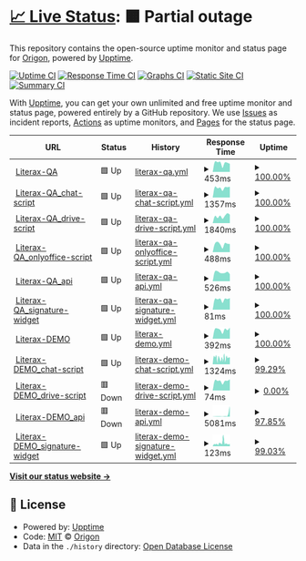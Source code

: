 # [📈 Live Status](https://origon-cloud.github.io/literax-status): <!--live status--> **🟧 Partial outage**

This repository contains the open-source uptime monitor and status page for [Origon](https://origon-cloud.github.io/literax-status), powered by [Upptime](https://github.com/upptime/upptime).

[![Uptime CI](https://github.com/origon-cloud/literax-status/workflows/Uptime%20CI/badge.svg)](https://github.com/origon-cloud/literax-status/actions?query=workflow%3A%22Uptime+CI%22)
[![Response Time CI](https://github.com/origon-cloud/literax-status/workflows/Response%20Time%20CI/badge.svg)](https://github.com/origon-cloud/literax-status/actions?query=workflow%3A%22Response+Time+CI%22)
[![Graphs CI](https://github.com/origon-cloud/literax-status/workflows/Graphs%20CI/badge.svg)](https://github.com/origon-cloud/literax-status/actions?query=workflow%3A%22Graphs+CI%22)
[![Static Site CI](https://github.com/origon-cloud/literax-status/workflows/Static%20Site%20CI/badge.svg)](https://github.com/origon-cloud/literax-status/actions?query=workflow%3A%22Static+Site+CI%22)
[![Summary CI](https://github.com/origon-cloud/literax-status/workflows/Summary%20CI/badge.svg)](https://github.com/origon-cloud/literax-status/actions?query=workflow%3A%22Summary+CI%22)

With [Upptime](https://upptime.js.org), you can get your own unlimited and free uptime monitor and status page, powered entirely by a GitHub repository. We use [Issues](https://github.com/origon-cloud/literax-status/issues) as incident reports, [Actions](https://github.com/origon-cloud/literax-status/actions) as uptime monitors, and [Pages](https://origon-cloud.github.io/literax-status) for the status page.

<!--start: status pages-->
<!-- This summary is generated by Upptime (https://github.com/upptime/upptime) -->
<!-- Do not edit this manually, your changes will be overwritten -->
<!-- prettier-ignore -->
| URL | Status | History | Response Time | Uptime |
| --- | ------ | ------- | ------------- | ------ |
| <img alt="" src="https://icons.duckduckgo.com/ip3/literaxqa.origon.cloud.ico" height="13"> [Literax-QA](https://literaxqa.origon.cloud/) | 🟩 Up | [literax-qa.yml](https://github.com/origon-cloud/literax-status/commits/HEAD/history/literax-qa.yml) | <details><summary><img alt="Response time graph" src="./graphs/literax-qa/response-time-week.png" height="20"> 453ms</summary><br><a href="https://origon-cloud.github.io/literax-status/history/literax-qa"><img alt="Response time 1753" src="https://img.shields.io/endpoint?url=https%3A%2F%2Fraw.githubusercontent.com%2Forigon-cloud%2Fliterax-status%2FHEAD%2Fapi%2Fliterax-qa%2Fresponse-time.json"></a><br><a href="https://origon-cloud.github.io/literax-status/history/literax-qa"><img alt="24-hour response time 418" src="https://img.shields.io/endpoint?url=https%3A%2F%2Fraw.githubusercontent.com%2Forigon-cloud%2Fliterax-status%2FHEAD%2Fapi%2Fliterax-qa%2Fresponse-time-day.json"></a><br><a href="https://origon-cloud.github.io/literax-status/history/literax-qa"><img alt="7-day response time 453" src="https://img.shields.io/endpoint?url=https%3A%2F%2Fraw.githubusercontent.com%2Forigon-cloud%2Fliterax-status%2FHEAD%2Fapi%2Fliterax-qa%2Fresponse-time-week.json"></a><br><a href="https://origon-cloud.github.io/literax-status/history/literax-qa"><img alt="30-day response time 1753" src="https://img.shields.io/endpoint?url=https%3A%2F%2Fraw.githubusercontent.com%2Forigon-cloud%2Fliterax-status%2FHEAD%2Fapi%2Fliterax-qa%2Fresponse-time-month.json"></a><br><a href="https://origon-cloud.github.io/literax-status/history/literax-qa"><img alt="1-year response time 1753" src="https://img.shields.io/endpoint?url=https%3A%2F%2Fraw.githubusercontent.com%2Forigon-cloud%2Fliterax-status%2FHEAD%2Fapi%2Fliterax-qa%2Fresponse-time-year.json"></a></details> | <details><summary><a href="https://origon-cloud.github.io/literax-status/history/literax-qa">100.00%</a></summary><a href="https://origon-cloud.github.io/literax-status/history/literax-qa"><img alt="All-time uptime 99.08%" src="https://img.shields.io/endpoint?url=https%3A%2F%2Fraw.githubusercontent.com%2Forigon-cloud%2Fliterax-status%2FHEAD%2Fapi%2Fliterax-qa%2Fuptime.json"></a><br><a href="https://origon-cloud.github.io/literax-status/history/literax-qa"><img alt="24-hour uptime 100.00%" src="https://img.shields.io/endpoint?url=https%3A%2F%2Fraw.githubusercontent.com%2Forigon-cloud%2Fliterax-status%2FHEAD%2Fapi%2Fliterax-qa%2Fuptime-day.json"></a><br><a href="https://origon-cloud.github.io/literax-status/history/literax-qa"><img alt="7-day uptime 100.00%" src="https://img.shields.io/endpoint?url=https%3A%2F%2Fraw.githubusercontent.com%2Forigon-cloud%2Fliterax-status%2FHEAD%2Fapi%2Fliterax-qa%2Fuptime-week.json"></a><br><a href="https://origon-cloud.github.io/literax-status/history/literax-qa"><img alt="30-day uptime 99.08%" src="https://img.shields.io/endpoint?url=https%3A%2F%2Fraw.githubusercontent.com%2Forigon-cloud%2Fliterax-status%2FHEAD%2Fapi%2Fliterax-qa%2Fuptime-month.json"></a><br><a href="https://origon-cloud.github.io/literax-status/history/literax-qa"><img alt="1-year uptime 99.08%" src="https://img.shields.io/endpoint?url=https%3A%2F%2Fraw.githubusercontent.com%2Forigon-cloud%2Fliterax-status%2FHEAD%2Fapi%2Fliterax-qa%2Fuptime-year.json"></a></details>
| <img alt="" src="https://icons.duckduckgo.com/ip3/front.literaxqa.origon.app.ico" height="13"> [Literax-QA_chat-script](https://front.literaxqa.origon.app/chat_element/lit-chat.min.js) | 🟩 Up | [literax-qa-chat-script.yml](https://github.com/origon-cloud/literax-status/commits/HEAD/history/literax-qa-chat-script.yml) | <details><summary><img alt="Response time graph" src="./graphs/literax-qa-chat-script/response-time-week.png" height="20"> 1357ms</summary><br><a href="https://origon-cloud.github.io/literax-status/history/literax-qa-chat-script"><img alt="Response time 2542" src="https://img.shields.io/endpoint?url=https%3A%2F%2Fraw.githubusercontent.com%2Forigon-cloud%2Fliterax-status%2FHEAD%2Fapi%2Fliterax-qa-chat-script%2Fresponse-time.json"></a><br><a href="https://origon-cloud.github.io/literax-status/history/literax-qa-chat-script"><img alt="24-hour response time 1502" src="https://img.shields.io/endpoint?url=https%3A%2F%2Fraw.githubusercontent.com%2Forigon-cloud%2Fliterax-status%2FHEAD%2Fapi%2Fliterax-qa-chat-script%2Fresponse-time-day.json"></a><br><a href="https://origon-cloud.github.io/literax-status/history/literax-qa-chat-script"><img alt="7-day response time 1357" src="https://img.shields.io/endpoint?url=https%3A%2F%2Fraw.githubusercontent.com%2Forigon-cloud%2Fliterax-status%2FHEAD%2Fapi%2Fliterax-qa-chat-script%2Fresponse-time-week.json"></a><br><a href="https://origon-cloud.github.io/literax-status/history/literax-qa-chat-script"><img alt="30-day response time 2542" src="https://img.shields.io/endpoint?url=https%3A%2F%2Fraw.githubusercontent.com%2Forigon-cloud%2Fliterax-status%2FHEAD%2Fapi%2Fliterax-qa-chat-script%2Fresponse-time-month.json"></a><br><a href="https://origon-cloud.github.io/literax-status/history/literax-qa-chat-script"><img alt="1-year response time 2542" src="https://img.shields.io/endpoint?url=https%3A%2F%2Fraw.githubusercontent.com%2Forigon-cloud%2Fliterax-status%2FHEAD%2Fapi%2Fliterax-qa-chat-script%2Fresponse-time-year.json"></a></details> | <details><summary><a href="https://origon-cloud.github.io/literax-status/history/literax-qa-chat-script">100.00%</a></summary><a href="https://origon-cloud.github.io/literax-status/history/literax-qa-chat-script"><img alt="All-time uptime 99.09%" src="https://img.shields.io/endpoint?url=https%3A%2F%2Fraw.githubusercontent.com%2Forigon-cloud%2Fliterax-status%2FHEAD%2Fapi%2Fliterax-qa-chat-script%2Fuptime.json"></a><br><a href="https://origon-cloud.github.io/literax-status/history/literax-qa-chat-script"><img alt="24-hour uptime 100.00%" src="https://img.shields.io/endpoint?url=https%3A%2F%2Fraw.githubusercontent.com%2Forigon-cloud%2Fliterax-status%2FHEAD%2Fapi%2Fliterax-qa-chat-script%2Fuptime-day.json"></a><br><a href="https://origon-cloud.github.io/literax-status/history/literax-qa-chat-script"><img alt="7-day uptime 100.00%" src="https://img.shields.io/endpoint?url=https%3A%2F%2Fraw.githubusercontent.com%2Forigon-cloud%2Fliterax-status%2FHEAD%2Fapi%2Fliterax-qa-chat-script%2Fuptime-week.json"></a><br><a href="https://origon-cloud.github.io/literax-status/history/literax-qa-chat-script"><img alt="30-day uptime 99.09%" src="https://img.shields.io/endpoint?url=https%3A%2F%2Fraw.githubusercontent.com%2Forigon-cloud%2Fliterax-status%2FHEAD%2Fapi%2Fliterax-qa-chat-script%2Fuptime-month.json"></a><br><a href="https://origon-cloud.github.io/literax-status/history/literax-qa-chat-script"><img alt="1-year uptime 99.09%" src="https://img.shields.io/endpoint?url=https%3A%2F%2Fraw.githubusercontent.com%2Forigon-cloud%2Fliterax-status%2FHEAD%2Fapi%2Fliterax-qa-chat-script%2Fuptime-year.json"></a></details>
| <img alt="" src="https://icons.duckduckgo.com/ip3/front.literaxqa.origon.app.ico" height="13"> [Literax-QA_drive-script](https://front.literaxqa.origon.app/widget/lit-drive.min.js) | 🟩 Up | [literax-qa-drive-script.yml](https://github.com/origon-cloud/literax-status/commits/HEAD/history/literax-qa-drive-script.yml) | <details><summary><img alt="Response time graph" src="./graphs/literax-qa-drive-script/response-time-week.png" height="20"> 1840ms</summary><br><a href="https://origon-cloud.github.io/literax-status/history/literax-qa-drive-script"><img alt="Response time 2933" src="https://img.shields.io/endpoint?url=https%3A%2F%2Fraw.githubusercontent.com%2Forigon-cloud%2Fliterax-status%2FHEAD%2Fapi%2Fliterax-qa-drive-script%2Fresponse-time.json"></a><br><a href="https://origon-cloud.github.io/literax-status/history/literax-qa-drive-script"><img alt="24-hour response time 2213" src="https://img.shields.io/endpoint?url=https%3A%2F%2Fraw.githubusercontent.com%2Forigon-cloud%2Fliterax-status%2FHEAD%2Fapi%2Fliterax-qa-drive-script%2Fresponse-time-day.json"></a><br><a href="https://origon-cloud.github.io/literax-status/history/literax-qa-drive-script"><img alt="7-day response time 1840" src="https://img.shields.io/endpoint?url=https%3A%2F%2Fraw.githubusercontent.com%2Forigon-cloud%2Fliterax-status%2FHEAD%2Fapi%2Fliterax-qa-drive-script%2Fresponse-time-week.json"></a><br><a href="https://origon-cloud.github.io/literax-status/history/literax-qa-drive-script"><img alt="30-day response time 2933" src="https://img.shields.io/endpoint?url=https%3A%2F%2Fraw.githubusercontent.com%2Forigon-cloud%2Fliterax-status%2FHEAD%2Fapi%2Fliterax-qa-drive-script%2Fresponse-time-month.json"></a><br><a href="https://origon-cloud.github.io/literax-status/history/literax-qa-drive-script"><img alt="1-year response time 2933" src="https://img.shields.io/endpoint?url=https%3A%2F%2Fraw.githubusercontent.com%2Forigon-cloud%2Fliterax-status%2FHEAD%2Fapi%2Fliterax-qa-drive-script%2Fresponse-time-year.json"></a></details> | <details><summary><a href="https://origon-cloud.github.io/literax-status/history/literax-qa-drive-script">100.00%</a></summary><a href="https://origon-cloud.github.io/literax-status/history/literax-qa-drive-script"><img alt="All-time uptime 99.09%" src="https://img.shields.io/endpoint?url=https%3A%2F%2Fraw.githubusercontent.com%2Forigon-cloud%2Fliterax-status%2FHEAD%2Fapi%2Fliterax-qa-drive-script%2Fuptime.json"></a><br><a href="https://origon-cloud.github.io/literax-status/history/literax-qa-drive-script"><img alt="24-hour uptime 100.00%" src="https://img.shields.io/endpoint?url=https%3A%2F%2Fraw.githubusercontent.com%2Forigon-cloud%2Fliterax-status%2FHEAD%2Fapi%2Fliterax-qa-drive-script%2Fuptime-day.json"></a><br><a href="https://origon-cloud.github.io/literax-status/history/literax-qa-drive-script"><img alt="7-day uptime 100.00%" src="https://img.shields.io/endpoint?url=https%3A%2F%2Fraw.githubusercontent.com%2Forigon-cloud%2Fliterax-status%2FHEAD%2Fapi%2Fliterax-qa-drive-script%2Fuptime-week.json"></a><br><a href="https://origon-cloud.github.io/literax-status/history/literax-qa-drive-script"><img alt="30-day uptime 99.09%" src="https://img.shields.io/endpoint?url=https%3A%2F%2Fraw.githubusercontent.com%2Forigon-cloud%2Fliterax-status%2FHEAD%2Fapi%2Fliterax-qa-drive-script%2Fuptime-month.json"></a><br><a href="https://origon-cloud.github.io/literax-status/history/literax-qa-drive-script"><img alt="1-year uptime 99.09%" src="https://img.shields.io/endpoint?url=https%3A%2F%2Fraw.githubusercontent.com%2Forigon-cloud%2Fliterax-status%2FHEAD%2Fapi%2Fliterax-qa-drive-script%2Fuptime-year.json"></a></details>
| <img alt="" src="https://icons.duckduckgo.com/ip3/texteditor.literaxqa.origon.app.ico" height="13"> [Literax-QA_onlyoffice-script](https://texteditor.literaxqa.origon.app/web/js/webcomponent.onlyoffice.min.js) | 🟩 Up | [literax-qa-onlyoffice-script.yml](https://github.com/origon-cloud/literax-status/commits/HEAD/history/literax-qa-onlyoffice-script.yml) | <details><summary><img alt="Response time graph" src="./graphs/literax-qa-onlyoffice-script/response-time-week.png" height="20"> 488ms</summary><br><a href="https://origon-cloud.github.io/literax-status/history/literax-qa-onlyoffice-script"><img alt="Response time 1719" src="https://img.shields.io/endpoint?url=https%3A%2F%2Fraw.githubusercontent.com%2Forigon-cloud%2Fliterax-status%2FHEAD%2Fapi%2Fliterax-qa-onlyoffice-script%2Fresponse-time.json"></a><br><a href="https://origon-cloud.github.io/literax-status/history/literax-qa-onlyoffice-script"><img alt="24-hour response time 493" src="https://img.shields.io/endpoint?url=https%3A%2F%2Fraw.githubusercontent.com%2Forigon-cloud%2Fliterax-status%2FHEAD%2Fapi%2Fliterax-qa-onlyoffice-script%2Fresponse-time-day.json"></a><br><a href="https://origon-cloud.github.io/literax-status/history/literax-qa-onlyoffice-script"><img alt="7-day response time 488" src="https://img.shields.io/endpoint?url=https%3A%2F%2Fraw.githubusercontent.com%2Forigon-cloud%2Fliterax-status%2FHEAD%2Fapi%2Fliterax-qa-onlyoffice-script%2Fresponse-time-week.json"></a><br><a href="https://origon-cloud.github.io/literax-status/history/literax-qa-onlyoffice-script"><img alt="30-day response time 1719" src="https://img.shields.io/endpoint?url=https%3A%2F%2Fraw.githubusercontent.com%2Forigon-cloud%2Fliterax-status%2FHEAD%2Fapi%2Fliterax-qa-onlyoffice-script%2Fresponse-time-month.json"></a><br><a href="https://origon-cloud.github.io/literax-status/history/literax-qa-onlyoffice-script"><img alt="1-year response time 1719" src="https://img.shields.io/endpoint?url=https%3A%2F%2Fraw.githubusercontent.com%2Forigon-cloud%2Fliterax-status%2FHEAD%2Fapi%2Fliterax-qa-onlyoffice-script%2Fresponse-time-year.json"></a></details> | <details><summary><a href="https://origon-cloud.github.io/literax-status/history/literax-qa-onlyoffice-script">100.00%</a></summary><a href="https://origon-cloud.github.io/literax-status/history/literax-qa-onlyoffice-script"><img alt="All-time uptime 99.10%" src="https://img.shields.io/endpoint?url=https%3A%2F%2Fraw.githubusercontent.com%2Forigon-cloud%2Fliterax-status%2FHEAD%2Fapi%2Fliterax-qa-onlyoffice-script%2Fuptime.json"></a><br><a href="https://origon-cloud.github.io/literax-status/history/literax-qa-onlyoffice-script"><img alt="24-hour uptime 100.00%" src="https://img.shields.io/endpoint?url=https%3A%2F%2Fraw.githubusercontent.com%2Forigon-cloud%2Fliterax-status%2FHEAD%2Fapi%2Fliterax-qa-onlyoffice-script%2Fuptime-day.json"></a><br><a href="https://origon-cloud.github.io/literax-status/history/literax-qa-onlyoffice-script"><img alt="7-day uptime 100.00%" src="https://img.shields.io/endpoint?url=https%3A%2F%2Fraw.githubusercontent.com%2Forigon-cloud%2Fliterax-status%2FHEAD%2Fapi%2Fliterax-qa-onlyoffice-script%2Fuptime-week.json"></a><br><a href="https://origon-cloud.github.io/literax-status/history/literax-qa-onlyoffice-script"><img alt="30-day uptime 99.10%" src="https://img.shields.io/endpoint?url=https%3A%2F%2Fraw.githubusercontent.com%2Forigon-cloud%2Fliterax-status%2FHEAD%2Fapi%2Fliterax-qa-onlyoffice-script%2Fuptime-month.json"></a><br><a href="https://origon-cloud.github.io/literax-status/history/literax-qa-onlyoffice-script"><img alt="1-year uptime 99.10%" src="https://img.shields.io/endpoint?url=https%3A%2F%2Fraw.githubusercontent.com%2Forigon-cloud%2Fliterax-status%2FHEAD%2Fapi%2Fliterax-qa-onlyoffice-script%2Fuptime-year.json"></a></details>
| <img alt="" src="https://icons.duckduckgo.com/ip3/api.literaxqa.origon.app.ico" height="13"> [Literax-QA_api](https://api.literaxqa.origon.app/api/v2/users) | 🟩 Up | [literax-qa-api.yml](https://github.com/origon-cloud/literax-status/commits/HEAD/history/literax-qa-api.yml) | <details><summary><img alt="Response time graph" src="./graphs/literax-qa-api/response-time-week.png" height="20"> 526ms</summary><br><a href="https://origon-cloud.github.io/literax-status/history/literax-qa-api"><img alt="Response time 1718" src="https://img.shields.io/endpoint?url=https%3A%2F%2Fraw.githubusercontent.com%2Forigon-cloud%2Fliterax-status%2FHEAD%2Fapi%2Fliterax-qa-api%2Fresponse-time.json"></a><br><a href="https://origon-cloud.github.io/literax-status/history/literax-qa-api"><img alt="24-hour response time 419" src="https://img.shields.io/endpoint?url=https%3A%2F%2Fraw.githubusercontent.com%2Forigon-cloud%2Fliterax-status%2FHEAD%2Fapi%2Fliterax-qa-api%2Fresponse-time-day.json"></a><br><a href="https://origon-cloud.github.io/literax-status/history/literax-qa-api"><img alt="7-day response time 526" src="https://img.shields.io/endpoint?url=https%3A%2F%2Fraw.githubusercontent.com%2Forigon-cloud%2Fliterax-status%2FHEAD%2Fapi%2Fliterax-qa-api%2Fresponse-time-week.json"></a><br><a href="https://origon-cloud.github.io/literax-status/history/literax-qa-api"><img alt="30-day response time 1718" src="https://img.shields.io/endpoint?url=https%3A%2F%2Fraw.githubusercontent.com%2Forigon-cloud%2Fliterax-status%2FHEAD%2Fapi%2Fliterax-qa-api%2Fresponse-time-month.json"></a><br><a href="https://origon-cloud.github.io/literax-status/history/literax-qa-api"><img alt="1-year response time 1718" src="https://img.shields.io/endpoint?url=https%3A%2F%2Fraw.githubusercontent.com%2Forigon-cloud%2Fliterax-status%2FHEAD%2Fapi%2Fliterax-qa-api%2Fresponse-time-year.json"></a></details> | <details><summary><a href="https://origon-cloud.github.io/literax-status/history/literax-qa-api">100.00%</a></summary><a href="https://origon-cloud.github.io/literax-status/history/literax-qa-api"><img alt="All-time uptime 99.10%" src="https://img.shields.io/endpoint?url=https%3A%2F%2Fraw.githubusercontent.com%2Forigon-cloud%2Fliterax-status%2FHEAD%2Fapi%2Fliterax-qa-api%2Fuptime.json"></a><br><a href="https://origon-cloud.github.io/literax-status/history/literax-qa-api"><img alt="24-hour uptime 100.00%" src="https://img.shields.io/endpoint?url=https%3A%2F%2Fraw.githubusercontent.com%2Forigon-cloud%2Fliterax-status%2FHEAD%2Fapi%2Fliterax-qa-api%2Fuptime-day.json"></a><br><a href="https://origon-cloud.github.io/literax-status/history/literax-qa-api"><img alt="7-day uptime 100.00%" src="https://img.shields.io/endpoint?url=https%3A%2F%2Fraw.githubusercontent.com%2Forigon-cloud%2Fliterax-status%2FHEAD%2Fapi%2Fliterax-qa-api%2Fuptime-week.json"></a><br><a href="https://origon-cloud.github.io/literax-status/history/literax-qa-api"><img alt="30-day uptime 99.10%" src="https://img.shields.io/endpoint?url=https%3A%2F%2Fraw.githubusercontent.com%2Forigon-cloud%2Fliterax-status%2FHEAD%2Fapi%2Fliterax-qa-api%2Fuptime-month.json"></a><br><a href="https://origon-cloud.github.io/literax-status/history/literax-qa-api"><img alt="1-year uptime 99.10%" src="https://img.shields.io/endpoint?url=https%3A%2F%2Fraw.githubusercontent.com%2Forigon-cloud%2Fliterax-status%2FHEAD%2Fapi%2Fliterax-qa-api%2Fuptime-year.json"></a></details>
| <img alt="" src="https://icons.duckduckgo.com/ip3/front.literaxqa.origon.app.ico" height="13"> [Literax-QA_signature-widget](https://front.literaxqa.origon.app/widgets/) | 🟩 Up | [literax-qa-signature-widget.yml](https://github.com/origon-cloud/literax-status/commits/HEAD/history/literax-qa-signature-widget.yml) | <details><summary><img alt="Response time graph" src="./graphs/literax-qa-signature-widget/response-time-week.png" height="20"> 81ms</summary><br><a href="https://origon-cloud.github.io/literax-status/history/literax-qa-signature-widget"><img alt="Response time 2458" src="https://img.shields.io/endpoint?url=https%3A%2F%2Fraw.githubusercontent.com%2Forigon-cloud%2Fliterax-status%2FHEAD%2Fapi%2Fliterax-qa-signature-widget%2Fresponse-time.json"></a><br><a href="https://origon-cloud.github.io/literax-status/history/literax-qa-signature-widget"><img alt="24-hour response time 90" src="https://img.shields.io/endpoint?url=https%3A%2F%2Fraw.githubusercontent.com%2Forigon-cloud%2Fliterax-status%2FHEAD%2Fapi%2Fliterax-qa-signature-widget%2Fresponse-time-day.json"></a><br><a href="https://origon-cloud.github.io/literax-status/history/literax-qa-signature-widget"><img alt="7-day response time 81" src="https://img.shields.io/endpoint?url=https%3A%2F%2Fraw.githubusercontent.com%2Forigon-cloud%2Fliterax-status%2FHEAD%2Fapi%2Fliterax-qa-signature-widget%2Fresponse-time-week.json"></a><br><a href="https://origon-cloud.github.io/literax-status/history/literax-qa-signature-widget"><img alt="30-day response time 2458" src="https://img.shields.io/endpoint?url=https%3A%2F%2Fraw.githubusercontent.com%2Forigon-cloud%2Fliterax-status%2FHEAD%2Fapi%2Fliterax-qa-signature-widget%2Fresponse-time-month.json"></a><br><a href="https://origon-cloud.github.io/literax-status/history/literax-qa-signature-widget"><img alt="1-year response time 2458" src="https://img.shields.io/endpoint?url=https%3A%2F%2Fraw.githubusercontent.com%2Forigon-cloud%2Fliterax-status%2FHEAD%2Fapi%2Fliterax-qa-signature-widget%2Fresponse-time-year.json"></a></details> | <details><summary><a href="https://origon-cloud.github.io/literax-status/history/literax-qa-signature-widget">100.00%</a></summary><a href="https://origon-cloud.github.io/literax-status/history/literax-qa-signature-widget"><img alt="All-time uptime 99.24%" src="https://img.shields.io/endpoint?url=https%3A%2F%2Fraw.githubusercontent.com%2Forigon-cloud%2Fliterax-status%2FHEAD%2Fapi%2Fliterax-qa-signature-widget%2Fuptime.json"></a><br><a href="https://origon-cloud.github.io/literax-status/history/literax-qa-signature-widget"><img alt="24-hour uptime 100.00%" src="https://img.shields.io/endpoint?url=https%3A%2F%2Fraw.githubusercontent.com%2Forigon-cloud%2Fliterax-status%2FHEAD%2Fapi%2Fliterax-qa-signature-widget%2Fuptime-day.json"></a><br><a href="https://origon-cloud.github.io/literax-status/history/literax-qa-signature-widget"><img alt="7-day uptime 100.00%" src="https://img.shields.io/endpoint?url=https%3A%2F%2Fraw.githubusercontent.com%2Forigon-cloud%2Fliterax-status%2FHEAD%2Fapi%2Fliterax-qa-signature-widget%2Fuptime-week.json"></a><br><a href="https://origon-cloud.github.io/literax-status/history/literax-qa-signature-widget"><img alt="30-day uptime 99.24%" src="https://img.shields.io/endpoint?url=https%3A%2F%2Fraw.githubusercontent.com%2Forigon-cloud%2Fliterax-status%2FHEAD%2Fapi%2Fliterax-qa-signature-widget%2Fuptime-month.json"></a><br><a href="https://origon-cloud.github.io/literax-status/history/literax-qa-signature-widget"><img alt="1-year uptime 99.24%" src="https://img.shields.io/endpoint?url=https%3A%2F%2Fraw.githubusercontent.com%2Forigon-cloud%2Fliterax-status%2FHEAD%2Fapi%2Fliterax-qa-signature-widget%2Fuptime-year.json"></a></details>
| <img alt="" src="https://icons.duckduckgo.com/ip3/literaxdemo.origon.cloud.ico" height="13"> [Literax-DEMO](https://literaxdemo.origon.cloud/) | 🟩 Up | [literax-demo.yml](https://github.com/origon-cloud/literax-status/commits/HEAD/history/literax-demo.yml) | <details><summary><img alt="Response time graph" src="./graphs/literax-demo/response-time-week.png" height="20"> 392ms</summary><br><a href="https://origon-cloud.github.io/literax-status/history/literax-demo"><img alt="Response time 401" src="https://img.shields.io/endpoint?url=https%3A%2F%2Fraw.githubusercontent.com%2Forigon-cloud%2Fliterax-status%2FHEAD%2Fapi%2Fliterax-demo%2Fresponse-time.json"></a><br><a href="https://origon-cloud.github.io/literax-status/history/literax-demo"><img alt="24-hour response time 475" src="https://img.shields.io/endpoint?url=https%3A%2F%2Fraw.githubusercontent.com%2Forigon-cloud%2Fliterax-status%2FHEAD%2Fapi%2Fliterax-demo%2Fresponse-time-day.json"></a><br><a href="https://origon-cloud.github.io/literax-status/history/literax-demo"><img alt="7-day response time 392" src="https://img.shields.io/endpoint?url=https%3A%2F%2Fraw.githubusercontent.com%2Forigon-cloud%2Fliterax-status%2FHEAD%2Fapi%2Fliterax-demo%2Fresponse-time-week.json"></a><br><a href="https://origon-cloud.github.io/literax-status/history/literax-demo"><img alt="30-day response time 401" src="https://img.shields.io/endpoint?url=https%3A%2F%2Fraw.githubusercontent.com%2Forigon-cloud%2Fliterax-status%2FHEAD%2Fapi%2Fliterax-demo%2Fresponse-time-month.json"></a><br><a href="https://origon-cloud.github.io/literax-status/history/literax-demo"><img alt="1-year response time 401" src="https://img.shields.io/endpoint?url=https%3A%2F%2Fraw.githubusercontent.com%2Forigon-cloud%2Fliterax-status%2FHEAD%2Fapi%2Fliterax-demo%2Fresponse-time-year.json"></a></details> | <details><summary><a href="https://origon-cloud.github.io/literax-status/history/literax-demo">100.00%</a></summary><a href="https://origon-cloud.github.io/literax-status/history/literax-demo"><img alt="All-time uptime 100.00%" src="https://img.shields.io/endpoint?url=https%3A%2F%2Fraw.githubusercontent.com%2Forigon-cloud%2Fliterax-status%2FHEAD%2Fapi%2Fliterax-demo%2Fuptime.json"></a><br><a href="https://origon-cloud.github.io/literax-status/history/literax-demo"><img alt="24-hour uptime 100.00%" src="https://img.shields.io/endpoint?url=https%3A%2F%2Fraw.githubusercontent.com%2Forigon-cloud%2Fliterax-status%2FHEAD%2Fapi%2Fliterax-demo%2Fuptime-day.json"></a><br><a href="https://origon-cloud.github.io/literax-status/history/literax-demo"><img alt="7-day uptime 100.00%" src="https://img.shields.io/endpoint?url=https%3A%2F%2Fraw.githubusercontent.com%2Forigon-cloud%2Fliterax-status%2FHEAD%2Fapi%2Fliterax-demo%2Fuptime-week.json"></a><br><a href="https://origon-cloud.github.io/literax-status/history/literax-demo"><img alt="30-day uptime 100.00%" src="https://img.shields.io/endpoint?url=https%3A%2F%2Fraw.githubusercontent.com%2Forigon-cloud%2Fliterax-status%2FHEAD%2Fapi%2Fliterax-demo%2Fuptime-month.json"></a><br><a href="https://origon-cloud.github.io/literax-status/history/literax-demo"><img alt="1-year uptime 100.00%" src="https://img.shields.io/endpoint?url=https%3A%2F%2Fraw.githubusercontent.com%2Forigon-cloud%2Fliterax-status%2FHEAD%2Fapi%2Fliterax-demo%2Fuptime-year.json"></a></details>
| <img alt="" src="https://icons.duckduckgo.com/ip3/front.literaxdemo.origon.app.ico" height="13"> [Literax-DEMO_chat-script](https://front.literaxdemo.origon.app/chat_element/lit-chat.min.js) | 🟩 Up | [literax-demo-chat-script.yml](https://github.com/origon-cloud/literax-status/commits/HEAD/history/literax-demo-chat-script.yml) | <details><summary><img alt="Response time graph" src="./graphs/literax-demo-chat-script/response-time-week.png" height="20"> 1324ms</summary><br><a href="https://origon-cloud.github.io/literax-status/history/literax-demo-chat-script"><img alt="Response time 1314" src="https://img.shields.io/endpoint?url=https%3A%2F%2Fraw.githubusercontent.com%2Forigon-cloud%2Fliterax-status%2FHEAD%2Fapi%2Fliterax-demo-chat-script%2Fresponse-time.json"></a><br><a href="https://origon-cloud.github.io/literax-status/history/literax-demo-chat-script"><img alt="24-hour response time 1494" src="https://img.shields.io/endpoint?url=https%3A%2F%2Fraw.githubusercontent.com%2Forigon-cloud%2Fliterax-status%2FHEAD%2Fapi%2Fliterax-demo-chat-script%2Fresponse-time-day.json"></a><br><a href="https://origon-cloud.github.io/literax-status/history/literax-demo-chat-script"><img alt="7-day response time 1324" src="https://img.shields.io/endpoint?url=https%3A%2F%2Fraw.githubusercontent.com%2Forigon-cloud%2Fliterax-status%2FHEAD%2Fapi%2Fliterax-demo-chat-script%2Fresponse-time-week.json"></a><br><a href="https://origon-cloud.github.io/literax-status/history/literax-demo-chat-script"><img alt="30-day response time 1314" src="https://img.shields.io/endpoint?url=https%3A%2F%2Fraw.githubusercontent.com%2Forigon-cloud%2Fliterax-status%2FHEAD%2Fapi%2Fliterax-demo-chat-script%2Fresponse-time-month.json"></a><br><a href="https://origon-cloud.github.io/literax-status/history/literax-demo-chat-script"><img alt="1-year response time 1314" src="https://img.shields.io/endpoint?url=https%3A%2F%2Fraw.githubusercontent.com%2Forigon-cloud%2Fliterax-status%2FHEAD%2Fapi%2Fliterax-demo-chat-script%2Fresponse-time-year.json"></a></details> | <details><summary><a href="https://origon-cloud.github.io/literax-status/history/literax-demo-chat-script">99.29%</a></summary><a href="https://origon-cloud.github.io/literax-status/history/literax-demo-chat-script"><img alt="All-time uptime 99.39%" src="https://img.shields.io/endpoint?url=https%3A%2F%2Fraw.githubusercontent.com%2Forigon-cloud%2Fliterax-status%2FHEAD%2Fapi%2Fliterax-demo-chat-script%2Fuptime.json"></a><br><a href="https://origon-cloud.github.io/literax-status/history/literax-demo-chat-script"><img alt="24-hour uptime 100.00%" src="https://img.shields.io/endpoint?url=https%3A%2F%2Fraw.githubusercontent.com%2Forigon-cloud%2Fliterax-status%2FHEAD%2Fapi%2Fliterax-demo-chat-script%2Fuptime-day.json"></a><br><a href="https://origon-cloud.github.io/literax-status/history/literax-demo-chat-script"><img alt="7-day uptime 99.29%" src="https://img.shields.io/endpoint?url=https%3A%2F%2Fraw.githubusercontent.com%2Forigon-cloud%2Fliterax-status%2FHEAD%2Fapi%2Fliterax-demo-chat-script%2Fuptime-week.json"></a><br><a href="https://origon-cloud.github.io/literax-status/history/literax-demo-chat-script"><img alt="30-day uptime 99.39%" src="https://img.shields.io/endpoint?url=https%3A%2F%2Fraw.githubusercontent.com%2Forigon-cloud%2Fliterax-status%2FHEAD%2Fapi%2Fliterax-demo-chat-script%2Fuptime-month.json"></a><br><a href="https://origon-cloud.github.io/literax-status/history/literax-demo-chat-script"><img alt="1-year uptime 99.39%" src="https://img.shields.io/endpoint?url=https%3A%2F%2Fraw.githubusercontent.com%2Forigon-cloud%2Fliterax-status%2FHEAD%2Fapi%2Fliterax-demo-chat-script%2Fuptime-year.json"></a></details>
| <img alt="" src="https://icons.duckduckgo.com/ip3/front.literaxdemo.origon.app.ico" height="13"> [Literax-DEMO_drive-script](https://front.literaxdemo.origon.app/widget/lit-drive.min.js) | 🟥 Down | [literax-demo-drive-script.yml](https://github.com/origon-cloud/literax-status/commits/HEAD/history/literax-demo-drive-script.yml) | <details><summary><img alt="Response time graph" src="./graphs/literax-demo-drive-script/response-time-week.png" height="20"> 74ms</summary><br><a href="https://origon-cloud.github.io/literax-status/history/literax-demo-drive-script"><img alt="Response time 73" src="https://img.shields.io/endpoint?url=https%3A%2F%2Fraw.githubusercontent.com%2Forigon-cloud%2Fliterax-status%2FHEAD%2Fapi%2Fliterax-demo-drive-script%2Fresponse-time.json"></a><br><a href="https://origon-cloud.github.io/literax-status/history/literax-demo-drive-script"><img alt="24-hour response time 87" src="https://img.shields.io/endpoint?url=https%3A%2F%2Fraw.githubusercontent.com%2Forigon-cloud%2Fliterax-status%2FHEAD%2Fapi%2Fliterax-demo-drive-script%2Fresponse-time-day.json"></a><br><a href="https://origon-cloud.github.io/literax-status/history/literax-demo-drive-script"><img alt="7-day response time 74" src="https://img.shields.io/endpoint?url=https%3A%2F%2Fraw.githubusercontent.com%2Forigon-cloud%2Fliterax-status%2FHEAD%2Fapi%2Fliterax-demo-drive-script%2Fresponse-time-week.json"></a><br><a href="https://origon-cloud.github.io/literax-status/history/literax-demo-drive-script"><img alt="30-day response time 73" src="https://img.shields.io/endpoint?url=https%3A%2F%2Fraw.githubusercontent.com%2Forigon-cloud%2Fliterax-status%2FHEAD%2Fapi%2Fliterax-demo-drive-script%2Fresponse-time-month.json"></a><br><a href="https://origon-cloud.github.io/literax-status/history/literax-demo-drive-script"><img alt="1-year response time 73" src="https://img.shields.io/endpoint?url=https%3A%2F%2Fraw.githubusercontent.com%2Forigon-cloud%2Fliterax-status%2FHEAD%2Fapi%2Fliterax-demo-drive-script%2Fresponse-time-year.json"></a></details> | <details><summary><a href="https://origon-cloud.github.io/literax-status/history/literax-demo-drive-script">0.00%</a></summary><a href="https://origon-cloud.github.io/literax-status/history/literax-demo-drive-script"><img alt="All-time uptime 0.00%" src="https://img.shields.io/endpoint?url=https%3A%2F%2Fraw.githubusercontent.com%2Forigon-cloud%2Fliterax-status%2FHEAD%2Fapi%2Fliterax-demo-drive-script%2Fuptime.json"></a><br><a href="https://origon-cloud.github.io/literax-status/history/literax-demo-drive-script"><img alt="24-hour uptime 0.00%" src="https://img.shields.io/endpoint?url=https%3A%2F%2Fraw.githubusercontent.com%2Forigon-cloud%2Fliterax-status%2FHEAD%2Fapi%2Fliterax-demo-drive-script%2Fuptime-day.json"></a><br><a href="https://origon-cloud.github.io/literax-status/history/literax-demo-drive-script"><img alt="7-day uptime 0.00%" src="https://img.shields.io/endpoint?url=https%3A%2F%2Fraw.githubusercontent.com%2Forigon-cloud%2Fliterax-status%2FHEAD%2Fapi%2Fliterax-demo-drive-script%2Fuptime-week.json"></a><br><a href="https://origon-cloud.github.io/literax-status/history/literax-demo-drive-script"><img alt="30-day uptime 0.00%" src="https://img.shields.io/endpoint?url=https%3A%2F%2Fraw.githubusercontent.com%2Forigon-cloud%2Fliterax-status%2FHEAD%2Fapi%2Fliterax-demo-drive-script%2Fuptime-month.json"></a><br><a href="https://origon-cloud.github.io/literax-status/history/literax-demo-drive-script"><img alt="1-year uptime 0.00%" src="https://img.shields.io/endpoint?url=https%3A%2F%2Fraw.githubusercontent.com%2Forigon-cloud%2Fliterax-status%2FHEAD%2Fapi%2Fliterax-demo-drive-script%2Fuptime-year.json"></a></details>
| <img alt="" src="https://icons.duckduckgo.com/ip3/api.literaxdemo.origon.app.ico" height="13"> [Literax-DEMO_api](https://api.literaxdemo.origon.app/api/v2/users) | 🟥 Down | [literax-demo-api.yml](https://github.com/origon-cloud/literax-status/commits/HEAD/history/literax-demo-api.yml) | <details><summary><img alt="Response time graph" src="./graphs/literax-demo-api/response-time-week.png" height="20"> 5081ms</summary><br><a href="https://origon-cloud.github.io/literax-status/history/literax-demo-api"><img alt="Response time 3434" src="https://img.shields.io/endpoint?url=https%3A%2F%2Fraw.githubusercontent.com%2Forigon-cloud%2Fliterax-status%2FHEAD%2Fapi%2Fliterax-demo-api%2Fresponse-time.json"></a><br><a href="https://origon-cloud.github.io/literax-status/history/literax-demo-api"><img alt="24-hour response time 10556" src="https://img.shields.io/endpoint?url=https%3A%2F%2Fraw.githubusercontent.com%2Forigon-cloud%2Fliterax-status%2FHEAD%2Fapi%2Fliterax-demo-api%2Fresponse-time-day.json"></a><br><a href="https://origon-cloud.github.io/literax-status/history/literax-demo-api"><img alt="7-day response time 5081" src="https://img.shields.io/endpoint?url=https%3A%2F%2Fraw.githubusercontent.com%2Forigon-cloud%2Fliterax-status%2FHEAD%2Fapi%2Fliterax-demo-api%2Fresponse-time-week.json"></a><br><a href="https://origon-cloud.github.io/literax-status/history/literax-demo-api"><img alt="30-day response time 3434" src="https://img.shields.io/endpoint?url=https%3A%2F%2Fraw.githubusercontent.com%2Forigon-cloud%2Fliterax-status%2FHEAD%2Fapi%2Fliterax-demo-api%2Fresponse-time-month.json"></a><br><a href="https://origon-cloud.github.io/literax-status/history/literax-demo-api"><img alt="1-year response time 3434" src="https://img.shields.io/endpoint?url=https%3A%2F%2Fraw.githubusercontent.com%2Forigon-cloud%2Fliterax-status%2FHEAD%2Fapi%2Fliterax-demo-api%2Fresponse-time-year.json"></a></details> | <details><summary><a href="https://origon-cloud.github.io/literax-status/history/literax-demo-api">97.85%</a></summary><a href="https://origon-cloud.github.io/literax-status/history/literax-demo-api"><img alt="All-time uptime 98.49%" src="https://img.shields.io/endpoint?url=https%3A%2F%2Fraw.githubusercontent.com%2Forigon-cloud%2Fliterax-status%2FHEAD%2Fapi%2Fliterax-demo-api%2Fuptime.json"></a><br><a href="https://origon-cloud.github.io/literax-status/history/literax-demo-api"><img alt="24-hour uptime 84.98%" src="https://img.shields.io/endpoint?url=https%3A%2F%2Fraw.githubusercontent.com%2Forigon-cloud%2Fliterax-status%2FHEAD%2Fapi%2Fliterax-demo-api%2Fuptime-day.json"></a><br><a href="https://origon-cloud.github.io/literax-status/history/literax-demo-api"><img alt="7-day uptime 97.85%" src="https://img.shields.io/endpoint?url=https%3A%2F%2Fraw.githubusercontent.com%2Forigon-cloud%2Fliterax-status%2FHEAD%2Fapi%2Fliterax-demo-api%2Fuptime-week.json"></a><br><a href="https://origon-cloud.github.io/literax-status/history/literax-demo-api"><img alt="30-day uptime 98.49%" src="https://img.shields.io/endpoint?url=https%3A%2F%2Fraw.githubusercontent.com%2Forigon-cloud%2Fliterax-status%2FHEAD%2Fapi%2Fliterax-demo-api%2Fuptime-month.json"></a><br><a href="https://origon-cloud.github.io/literax-status/history/literax-demo-api"><img alt="1-year uptime 98.49%" src="https://img.shields.io/endpoint?url=https%3A%2F%2Fraw.githubusercontent.com%2Forigon-cloud%2Fliterax-status%2FHEAD%2Fapi%2Fliterax-demo-api%2Fuptime-year.json"></a></details>
| <img alt="" src="https://icons.duckduckgo.com/ip3/front.literaxdemo.origon.app.ico" height="13"> [Literax-DEMO_signature-widget](https://front.literaxdemo.origon.app/widgets/) | 🟩 Up | [literax-demo-signature-widget.yml](https://github.com/origon-cloud/literax-status/commits/HEAD/history/literax-demo-signature-widget.yml) | <details><summary><img alt="Response time graph" src="./graphs/literax-demo-signature-widget/response-time-week.png" height="20"> 123ms</summary><br><a href="https://origon-cloud.github.io/literax-status/history/literax-demo-signature-widget"><img alt="Response time 111" src="https://img.shields.io/endpoint?url=https%3A%2F%2Fraw.githubusercontent.com%2Forigon-cloud%2Fliterax-status%2FHEAD%2Fapi%2Fliterax-demo-signature-widget%2Fresponse-time.json"></a><br><a href="https://origon-cloud.github.io/literax-status/history/literax-demo-signature-widget"><img alt="24-hour response time 92" src="https://img.shields.io/endpoint?url=https%3A%2F%2Fraw.githubusercontent.com%2Forigon-cloud%2Fliterax-status%2FHEAD%2Fapi%2Fliterax-demo-signature-widget%2Fresponse-time-day.json"></a><br><a href="https://origon-cloud.github.io/literax-status/history/literax-demo-signature-widget"><img alt="7-day response time 123" src="https://img.shields.io/endpoint?url=https%3A%2F%2Fraw.githubusercontent.com%2Forigon-cloud%2Fliterax-status%2FHEAD%2Fapi%2Fliterax-demo-signature-widget%2Fresponse-time-week.json"></a><br><a href="https://origon-cloud.github.io/literax-status/history/literax-demo-signature-widget"><img alt="30-day response time 111" src="https://img.shields.io/endpoint?url=https%3A%2F%2Fraw.githubusercontent.com%2Forigon-cloud%2Fliterax-status%2FHEAD%2Fapi%2Fliterax-demo-signature-widget%2Fresponse-time-month.json"></a><br><a href="https://origon-cloud.github.io/literax-status/history/literax-demo-signature-widget"><img alt="1-year response time 111" src="https://img.shields.io/endpoint?url=https%3A%2F%2Fraw.githubusercontent.com%2Forigon-cloud%2Fliterax-status%2FHEAD%2Fapi%2Fliterax-demo-signature-widget%2Fresponse-time-year.json"></a></details> | <details><summary><a href="https://origon-cloud.github.io/literax-status/history/literax-demo-signature-widget">99.03%</a></summary><a href="https://origon-cloud.github.io/literax-status/history/literax-demo-signature-widget"><img alt="All-time uptime 99.23%" src="https://img.shields.io/endpoint?url=https%3A%2F%2Fraw.githubusercontent.com%2Forigon-cloud%2Fliterax-status%2FHEAD%2Fapi%2Fliterax-demo-signature-widget%2Fuptime.json"></a><br><a href="https://origon-cloud.github.io/literax-status/history/literax-demo-signature-widget"><img alt="24-hour uptime 100.00%" src="https://img.shields.io/endpoint?url=https%3A%2F%2Fraw.githubusercontent.com%2Forigon-cloud%2Fliterax-status%2FHEAD%2Fapi%2Fliterax-demo-signature-widget%2Fuptime-day.json"></a><br><a href="https://origon-cloud.github.io/literax-status/history/literax-demo-signature-widget"><img alt="7-day uptime 99.03%" src="https://img.shields.io/endpoint?url=https%3A%2F%2Fraw.githubusercontent.com%2Forigon-cloud%2Fliterax-status%2FHEAD%2Fapi%2Fliterax-demo-signature-widget%2Fuptime-week.json"></a><br><a href="https://origon-cloud.github.io/literax-status/history/literax-demo-signature-widget"><img alt="30-day uptime 99.23%" src="https://img.shields.io/endpoint?url=https%3A%2F%2Fraw.githubusercontent.com%2Forigon-cloud%2Fliterax-status%2FHEAD%2Fapi%2Fliterax-demo-signature-widget%2Fuptime-month.json"></a><br><a href="https://origon-cloud.github.io/literax-status/history/literax-demo-signature-widget"><img alt="1-year uptime 99.23%" src="https://img.shields.io/endpoint?url=https%3A%2F%2Fraw.githubusercontent.com%2Forigon-cloud%2Fliterax-status%2FHEAD%2Fapi%2Fliterax-demo-signature-widget%2Fuptime-year.json"></a></details>

<!--end: status pages-->

[**Visit our status website →**](https://origon-cloud.github.io/literax-status)

## 📄 License

- Powered by: [Upptime](https://github.com/upptime/upptime)
- Code: [MIT](./LICENSE) © [Origon](https://origon-cloud.github.io/literax-status)
- Data in the `./history` directory: [Open Database License](https://opendatacommons.org/licenses/odbl/1-0/)
